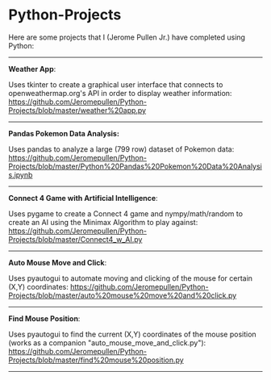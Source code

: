 # Python-Projects

Here are some projects that I (Jerome Pullen Jr.) have completed using Python:
_________________________________________

<b>Weather App</b>: 

Uses tkinter to create a graphical user interface that connects to openweathermap.org's API in order to display weather information:
https://github.com/Jeromepullen/Python-Projects/blob/master/weather%20app.py
_________________________________________

<b>Pandas Pokemon Data Analysis:</b>

Uses pandas to analyze a large (799 row) dataset of Pokemon data:
https://github.com/Jeromepullen/Python-Projects/blob/master/Python%20Pandas%20Pokemon%20Data%20Analysis.ipynb
________________________________________


<b>Connect 4 Game with Artificial Intelligence</b>:

Uses pygame to create a Connect 4 game and nympy/math/random to create an AI using the Minimax Algorithm to play against:
https://github.com/Jeromepullen/Python-Projects/blob/master/Connect4_w_AI.py

_________________________________________

<b>Auto Mouse Move and Click</b>:

Uses pyautogui to automate moving and clicking of the mouse for certain (X,Y) coordinates:
https://github.com/Jeromepullen/Python-Projects/blob/master/auto%20mouse%20move%20and%20click.py

_________________________________________

<b>Find Mouse Position</b>:

Uses pyautogui to find the current (X,Y) coordinates of the mouse position (works as a companion "auto_mouse_move_and_click.py"):
https://github.com/Jeromepullen/Python-Projects/blob/master/find%20mouse%20position.py

________________________________________
